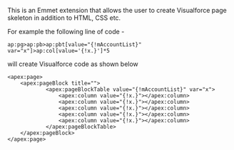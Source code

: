 This is an Emmet extension that allows the user to create Visualforce page skeleton in addition to HTML, CSS etc.

For example the following line of code -

    ap:pg>ap:pb>ap:pbt[value="{!mAccountList}"  var="x"]>ap:col[value='{!x.}']*5

will create Visualforce code as shown below

    <apex:page>
        <apex:pageBlock title="">
        		<apex:pageBlockTable value="{!mAccountList}" var="x">
          			<apex:column value="{!x.}"></apex:column>
          			<apex:column value="{!x.}"></apex:column>
          			<apex:column value="{!x.}"></apex:column>
          			<apex:column value="{!x.}"></apex:column>
          			<apex:column value="{!x.}"></apex:column>
        		</apex:pageBlockTable>
      	</apex:pageBlock>
    </apex:page>


